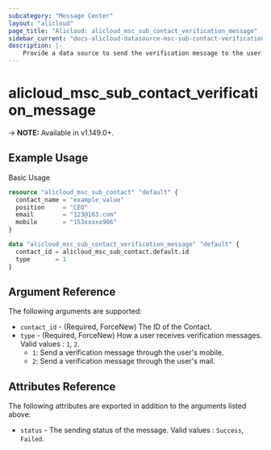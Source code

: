```yaml
---
subcategory: "Message Center"
layout: "alicloud"
page_title: "Alicloud: alicloud_msc_sub_contact_verification_message"
sidebar_current: "docs-alicloud-datasource-msc-sub-contact-verification-message"
description: |-
    Provide a data source to send the verification message to the user.
---
```


# alicloud\_msc\_sub\_contact\_verification\_message


-> **NOTE:** Available in v1.149.0+.

## Example Usage

Basic Usage

```terraform
resource "alicloud_msc_sub_contact" "default" {
  contact_name = "example_value"
  position     = "CEO"
  email        = "123@163.com"
  mobile       = "153xxxxx906"
}

data "alicloud_msc_sub_contact_verification_message" "default" {
  contact_id = alicloud_msc_sub_contact.default.id
  type       = 1
}
```

## Argument Reference

The following arguments are supported:

* `contact_id` - (Required, ForceNew)  The ID of the Contact.
* `type` - (Required, ForceNew) How a user receives verification messages. Valid values : `1`, `2`.
  * `1`: Send a verification message through the user's mobile.
  * `2`: Send a verification message through the user's mail.

  
## Attributes Reference

The following attributes are exported in addition to the arguments listed above:

* `status` - The sending status of the message. Valid values : `Success`, `Failed`.


